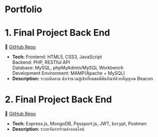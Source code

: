 # Portfolio

# 1. Final Project Back End
🔗 [GitHub Repo](https://github.com/Kansai08/BeaconProject)  
- **Tech:** Frontend: HTML5, CSS3, JavaScript </Br>
            Backend: PHP, RESTful API </Br>
            Database: MySQL, phpMyAdmin/MySQL Workbench </Br>
            Development Environment: MAMP(Apache + MySQL)
- **Description:** ระบบติดตาม นับจำนวนผู้เข้าเยี่ยมชมพิพิธภัณฑ์ด้วยสัญญาณ Beacon

# 2. Final Project Back End
🔗 [GitHub Repo](https://github.com/Kansai08/Final-project-Back-End.git)  
- **Tech:** Express.js, MongoDB, Passport.js, JWT, bcrypt, Postmen
- **Description:** ระบบจัดการร้านค้าออนไลน์
